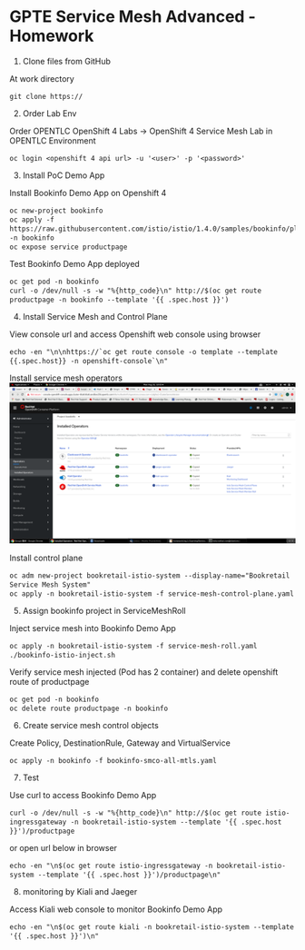 # GPTE Service Mesh Advanced - Homework  

1. Clone files from GitHub

At work directory  
```
git clone https://
```


2. Order Lab Env  

Order OPENTLC OpenShift 4 Labs -> OpenShift 4 Service Mesh Lab in OPENTLC Environment  
```
oc login <openshift 4 api url> -u '<user>' -p '<password>'
```


3. Install PoC Demo App  

Install Bookinfo Demo App on Openshift 4  
```
oc new-project bookinfo
oc apply -f https://raw.githubusercontent.com/istio/istio/1.4.0/samples/bookinfo/platform/kube/bookinfo.yaml -n bookinfo
oc expose service productpage
```

Test Bookinfo Demo App deployed  
```
oc get pod -n bookinfo
curl -o /dev/null -s -w "%{http_code}\n" http://$(oc get route productpage -n bookinfo --template '{{ .spec.host }}')
```


4. Install Service Mesh and Control Plane  

View console url and access Openshift web console using browser  

```
echo -en "\n\nhttps://`oc get route console -o template --template {{.spec.host}} -n openshift-console`\n"
```

Install service mesh operators  
![Installed Operators](./installed_operators.png)

Install control plane  
```
oc adm new-project bookretail-istio-system --display-name="Bookretail Service Mesh System"
oc apply -n bookretail-istio-system -f service-mesh-control-plane.yaml
```

5. Assign bookinfo project in ServiceMeshRoll  

Inject service mesh into Bookinfo Demo App  
```
oc apply -n bookretail-istio-system -f service-mesh-roll.yaml
./bookinfo-istio-inject.sh
```

Verify service mesh injected (Pod has 2 container) and delete openshift route of productpage  
```
oc get pod -n bookinfo
oc delete route productpage -n bookinfo
```


6. Create service mesh control objects  

Create Policy, DestinationRule, Gateway and VirtualService  
```
oc apply -n bookinfo -f bookinfo-smco-all-mtls.yaml
```


7. Test  

Use curl to access Bookinfo Demo App  
```
curl -o /dev/null -s -w "%{http_code}\n" http://$(oc get route istio-ingressgateway -n bookretail-istio-system --template '{{ .spec.host }}')/productpage
```

or open url below in browser  
```
echo -en "\n$(oc get route istio-ingressgateway -n bookretail-istio-system --template '{{ .spec.host }}')/productpage\n"
```

8. monitoring by Kiali and Jaeger  

Access Kiali web console to monitor Bookinfo Demo App  
```
echo -en "\n$(oc get route kiali -n bookretail-istio-system --template '{{ .spec.host }}')\n"
```

